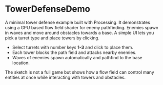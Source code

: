 # TowerDefenseDemo

A minimal tower defense example built with Processing. It demonstrates using a GPU
based flow field shader for enemy pathfinding. Enemies spawn in waves and move
around obstacles towards a base. A simple UI lets you pick a turret type and
place towers by clicking.

* Select turrets with number keys **1-3** and click to place them.
* Each tower blocks the path field and attacks nearby enemies.
* Waves of enemies spawn automatically and pathfind to the base location.

The sketch is not a full game but shows how a flow field can control many
entities at once while interacting with towers and obstacles.
